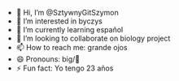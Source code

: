 - 👋 Hi, I’m @SztywnyGitSzymon
- 👀 I’m interested in byczys
- 🌱 I’m currently learning español
- 💞️ I’m looking to collaborate on biology project
- 📫 How to reach me: grande ojos
- 😄 Pronouns: big/🐓
- ⚡ Fun fact: Yo tengo 23 años

<!---
SztywnyGitSzymon/SztywnyGitSzymon is a ✨ special ✨ repository because its `README.md` (this file) appears on your GitHub profile.
You can click the Preview link to take a look at your changes.
--->
